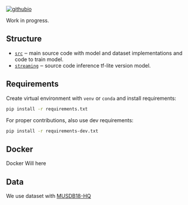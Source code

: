  [![githubio](https://img.shields.io/badge/GitHub.io-Audio_Samples-blue?logo=Github&style=flat-square)](https://d-a-yakovlev.github.io/test/)

Work in progress.

## Structure
- [`src`](./separator) ‒ main source code with model and dataset implementations and code to train model.
- [`streaming`](./streaming/demo) ‒ source code inference tf-lite version model.

## Requirements
Create virtual environment with `venv` or `conda` and install requirements:
```bash
pip install -r requirements.txt
```

For proper contributions, also use dev requirements:
```bash
pip install -r requirements-dev.txt
```
## Docker
Docker Will here
## Data
We use dataset with [MUSDB18-HQ](https://sigsep.github.io/datasets/musdb.html#musdb18-hq-uncompressed-wav)
